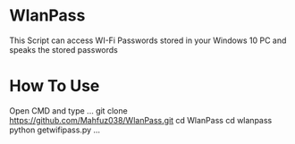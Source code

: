 # WlanPass
This Script can access  WI-Fi Passwords stored in your Windows 10 PC and speaks the stored passwords
# How To Use
Open CMD and type 
...
git clone https://github.com/Mahfuz038/WlanPass.git
cd WlanPass
cd wlanpass
python getwifipass.py
...
